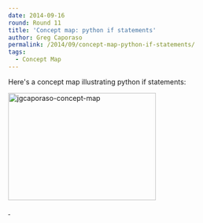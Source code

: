 ```yaml
---
date: 2014-09-16
round: Round 11
title: 'Concept map: python if statements'
author: Greg Caporaso
permalink: /2014/09/concept-map-python-if-statements/
tags:
  - Concept Map
---
```

Here's a concept map illustrating python if statements:

[<img class="alignnone size-medium wp-image-8698" alt="jgcaporaso-concept-map" src="http://files.software-carpentry.org/training-course/2014/09/jgcaporaso-concept-map-300x218.jpg" width="300" height="218" />][1]

[ ][2]

 [1]: http://files.software-carpentry.org/training-course/2014/09/jgcaporaso-concept-map.jpg
 [2]: http://files.software-carpentry.org/training-course/2014/09/jgcaporaso-concept-map.pdf
